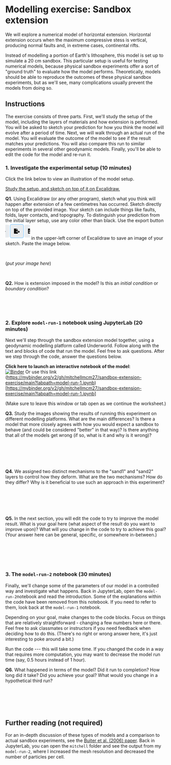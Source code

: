 # Modelling exercise: Sandbox extension

We will explore a numerical model of horizontal extension.
Horizontal extension occurs when the maximum compressive stess is vertical, producing normal faults and, in extreme cases, continental rifts.

Instead of modelling a portion of Earth's lithosphere, this model is set up to simulate a 20 cm sandbox.
This particular setup is useful for testing numerical models, because physical sandbox experiments offer a sort of "ground truth" to evaluate how the model performs.
Theoretically, models should be able to reproduce the outcomes of these physical sandbox experiments, but as we'll see, many complications usually prevent the models from doing so.

## Instructions

The exercise consists of three parts. First, we'll study the setup of the model, including the layers of materials and how extension is performed. You will be asked to sketch your prediction for how you think the model will evolve after a period of time. Next, we will walk through an actual run of the model. You will evaluate the outcome of the model to see if the result matches your predictions. You will also compare this run to similar experiments in several other geodynamic models. Finally, you'll be able to edit the code for the model and re-run it.

### 1. Investigate the experimental setup (10 minutes)

Click the link below to view an illustration of the model setup.

[Study the setup, and sketch on top of it on Excalidraw.](https://excalidraw.com/#json=Ug1j9KERkYbmhZVqt4SKv,I3anWk7rZoWaQZFGUSSPkg)

**Q1.** Using Excalidraw (or any other program), sketch what you think will happen after extension of a few centimetres has occurred.
Sketch directly on top of the provided image.
Your sketch can include things like faults, folds, layer contacts, and topography. 
To distinguish your prediction from the initial layer setup, use any color other than black. 
Use the export button ![Export button](images/export.PNG) in the upper-left corner of Excalidraw to save an image of your sketch. Paste the image below.

<br>

(*put your image here*)

<br>

**Q2.** How is extension imposed in the model? Is this an *initial condition* or *boundary condition*?

<br>
<br>
<br>

### 2. Explore `model-run-1` notebook using JupyterLab (20 minutes)

Next we'll step through the sandbox extension model together, using a geodynamic modelling platform called Underworld.
Follow along with the text and blocks of code that run the model. 
Feel free to ask questions. 
After we step through the code, answer the questions below.

**Click here to launch an interactive notebook of the model**:
<br>
[![Binder](https://mybinder.org/badge_logo.svg)](https://mybinder.org/v2/gh/mitchellmcm27/sandbox-extension-exercise/main?labpath=model-run-1.ipynb)
Or use this link (https://mybinder.org/v2/gh/mitchellmcm27/sandbox-extension-exercise/main?labpath=model-run-1.ipynb)[https://mybinder.org/v2/gh/mitchellmcm27/sandbox-extension-exercise/main?labpath=model-run-1.ipynb]

(Make sure to leave this window or tab open as we continue the worksheet.)

**Q3.** Study the images showing the results of running this experiment on different modelling platforms. What are the main differences? Is there a model that more closely agrees with how you would expect a sandbox to behave (and could be considered "better" in that way)? Is there anything that all of the models get wrong (if so, what is it and why is it wrong)?

<br>
<br>
<br>
<br>

**Q4.** We assigned two distinct mechanisms to the "sand1" and "sand2" layers to control how they deform. What are the two mechanisms? How do they differ? Why is it beneficial to use such an approach in this experiment?

<br>
<br>
<br>
<br>

**Q5.** In the next section, you will edit the code to try to improve the model result. What is your goal here (what aspect of the result do you want to improve upon)? What will you change in the code to try to achieve this goal? (Your answer here can be general, specific, or somewhere in-between.)

<br>
<br>
<br>
<br>

### 3. The `model-run-2` notebook (30 minutes)

Finally, we'll change some of the parameters of our model in a controlled way and investigate what happens.
Back in JupyterLab, open the `model-run-2`notebook and read the introduction.
Some of the explanations within the code have been removed from this notebook. 
If you need to refer to them, look back at the `model-run-1` notebook.

Depending on your goal, make changes to the code blocks.
Focus on things that are relatively straightforward - changing a few numbers here or there.
Feel free to ask classmates or instructors if you need feedback when deciding how to do this.
(There's no right or wrong answer here, it's just interesting to poke around a bit.)

Run the code --- this will take some time.
If you changed the code in a way that requires more computation, you may want to decrease the model run time (say, 0.5 hours instead of 1 hour).

**Q6.** What happened in terms of the model? Did it run to completion? How long did it take? Did you achieve your goal? What would you change in a hypothetical third run?

<br>
<br>
<br>
<br>

## Further reading (not required)

For an in-depth discussion of these types of models and a comparison to actual sandbox experiments, see the [Buiter et al. (2006) paper](Buiter-2006.pdf).
Back in JupyterLab, you can open the `mitchell` folder and see the output from my `model-run-2`, where I increased the mesh resolution and decreased the number of particles per cell.
